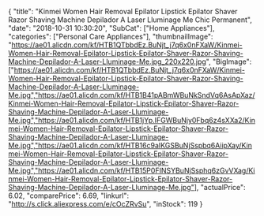 {
	"title": "Kinmei Women Hair Removal Epilator Lipstick Epilator Shaver Razor Shaving Machine Depilador A Laser Lluminage Me Chic Permanent",
	"date": "2018-10-31 10:30:20",
	"SubCat": ["Home Appliances"],
	"categories": ["Personal Care Appliances"],
	"thumbnailImage": "https://ae01.alicdn.com/kf/HTB1QTbbdEz.BuNjt_j7q6x0nFXaW/Kinmei-Women-Hair-Removal-Epilator-Lipstick-Epilator-Shaver-Razor-Shaving-Machine-Depilador-A-Laser-Lluminage-Me.jpg_220x220.jpg",
	"BigImage": ["https://ae01.alicdn.com/kf/HTB1QTbbdEz.BuNjt_j7q6x0nFXaW/Kinmei-Women-Hair-Removal-Epilator-Lipstick-Epilator-Shaver-Razor-Shaving-Machine-Depilador-A-Laser-Lluminage-Me.jpg","https://ae01.alicdn.com/kf/HTB1B41pABmWBuNkSndVq6AsApXaz/Kinmei-Women-Hair-Removal-Epilator-Lipstick-Epilator-Shaver-Razor-Shaving-Machine-Depilador-A-Laser-Lluminage-Me.jpg","https://ae01.alicdn.com/kf/HTB1jYp.IFGWBuNjy0Fbq6z4sXXa2/Kinmei-Women-Hair-Removal-Epilator-Lipstick-Epilator-Shaver-Razor-Shaving-Machine-Depilador-A-Laser-Lluminage-Me.jpg","https://ae01.alicdn.com/kf/HTB16c9aIKGSBuNjSspbq6AiipXay/Kinmei-Women-Hair-Removal-Epilator-Lipstick-Epilator-Shaver-Razor-Shaving-Machine-Depilador-A-Laser-Lluminage-Me.jpg","https://ae01.alicdn.com/kf/HTB15P0FINSYBuNjSsphq6zGvVXag/Kinmei-Women-Hair-Removal-Epilator-Lipstick-Epilator-Shaver-Razor-Shaving-Machine-Depilador-A-Laser-Lluminage-Me.jpg"],
	"actualPrice": 6.02,
	"comparePrice": 6.69,
	"linkurl": "http://s.click.aliexpress.com/e/cOcZRvSu",
	"inStock": 119
}
